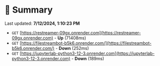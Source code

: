 # 📖 Summary
Last updated: **7/12/2024, 1:10:23 PM**

- `GET` [https://restreamer-09gx.onrender.com](https://restreamer-09gx.onrender.com) - **Up** (71408ms)
- `GET` [https://filestreambot-b5k6.onrender.com/](https://filestreambot-b5k6.onrender.com/) - **Down** (252ms)
- `GET` [https://jupyterlab-python3-12-3.onrender.com](https://jupyterlab-python3-12-3.onrender.com) - **Down** (189ms)
